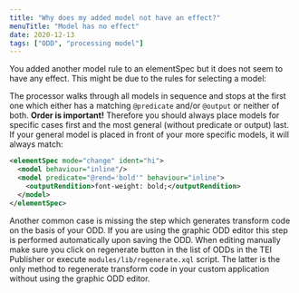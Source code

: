 ```yaml
---
title: "Why does my added model not have an effect?"
menuTitle: "Model has no effect"
date: 2020-12-13
tags: ["ODD", "processing model"]
---
```


You added another model rule to an elementSpec but it does not seem to have any effect. This might be due to the rules for selecting a model:

The processor walks through all models in sequence and stops at the first one which either has a matching `@predicate` and/or `@output` or neither of both. **Order is important!** Therefore you should always place models for specific cases first and the most general (without predicate or output) last. If your general model is placed in front of your more specific models, it will always match:

```xml
<elementSpec mode="change" ident="hi">
  <model behaviour="inline"/>
  <model predicate="@rend='bold'" behaviour="inline">
    <outputRendition>font-weight: bold;</outputRendition>
  </model>
</elementSpec>
```

Another common case is missing the step which generates transform code on the basis of your ODD. If you are using the graphic ODD editor this step is performed automatically upon saving the ODD. When editing manually make sure you click on regenerate button in the list of ODDs in the TEI Publisher or execute `modules/lib/regenerate.xql` script. The latter is the only method to regenerate transform code in your custom application without using the graphic ODD editor.